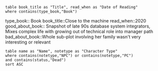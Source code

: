 ```dataview
table book_title as "Title", read_when as "Date of Reading"
where contains(type_book,"Book")
```


type_book:: Book
book_title::Close to the machine
read_when::2020
good_about_book:: Snapshot of late 90s database system integrators, Mixes complex life with growing out of technical role into manager path
bad_about_book::Whole sub-plot involving her family wasn't very interesting or relevant

```dataview
table name as "Name", notetype as "Character Type"
where contains(notetype,"NPC") or contains(notetype,"PC")
and contains(status,"Dead")
sort ASC